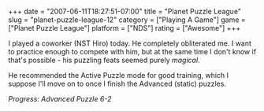 +++
date = "2007-06-11T18:27:51-07:00"
title = "Planet Puzzle League"
slug = "planet-puzzle-league-12"
category = ["Playing A Game"]
game = ["Planet Puzzle League"]
platform = ["NDS"]
rating = ["Awesome"]
+++

I played a coworker (NST Hiro) today.  He completely obliterated me.  I want to practice enough to compete with him, but at the same time I don't know if that's possible - his puzzling feats seemed purely <i>magical</i>.

He recommended the Active Puzzle mode for good training, which I suppose I'll move on to once I finish the Advanced (static) puzzles.

<i>Progress: Advanced Puzzle 6-2</i>